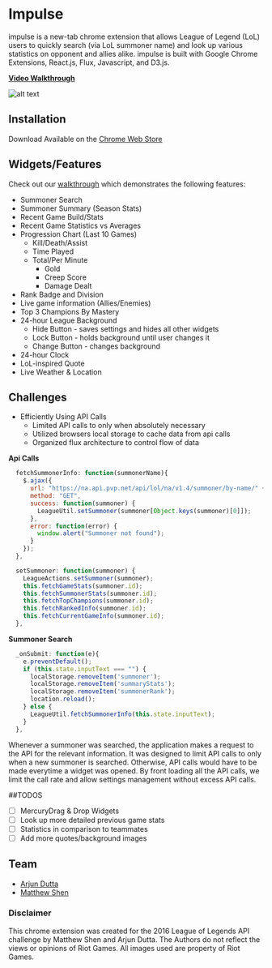 # Impulse
impulse is a new-tab chrome extension that allows League of Legend (LoL) users to quickly search (via LoL summoner name) and look up various statistics on opponent and allies alike. impulse is built with Google Chrome Extensions, React.js, Flux, Javascript, and D3.js. 

[**Video Walkthrough**](https://www.youtube.com/watch?v=MQveiATYtnA&feature=youtu.be)

![alt text][logo]

[logo]: http://res.cloudinary.com/dzyfczxnr/image/upload/v1462828236/Impulse/Screen_Shot_2016-05-09_at_2.04.01_PM.png "Default Impulse"

## Installation
Download Available on the [Chrome Web Store](https://chrome.google.com/webstore/detail/impulse/aigkahjbocbglmnnhaghdednifgbofdm)

## Widgets/Features
Check out our [walkthrough](https://www.youtube.com/watch?v=MQveiATYtnA&feature=youtu.be) which demonstrates the following features:
* Summoner Search
* Summoner Summary (Season Stats)
* Recent Game Build/Stats
* Recent Game Statistics vs Averages
* Progression Chart (Last 10 Games)
  * Kill/Death/Assist 
  * Time Played
  * Total/Per Minute
    * Gold
    * Creep Score
    * Damage Dealt
* Rank Badge and Division
* Live game information (Allies/Enemies)
* Top 3 Champions By Mastery 
* 24-hour League Background
  * Hide Button - saves settings and hides all other widgets
  * Lock Button - holds background until user changes it 
  * Change Button - changes background 
* 24-hour Clock 
* LoL-inspired Quote
* Live Weather & Location 

## Challenges
* Efficiently Using API Calls
  * Limited API calls to only when absolutely necessary
  * Utilized browsers local storage to cache data from api calls
  * Organized flux architecture to control flow of data

**Api Calls**
```javascript
  fetchSummonerInfo: function(summonerName){
    $.ajax({
      url: "https://na.api.pvp.net/api/lol/na/v1.4/summoner/by-name/" + summonerName + "?api_key=" + key.league,
      method: "GET",
      success: function(summoner) {
        LeagueUtil.setSummoner(summoner[Object.keys(summoner)[0]]);
      },
      error: function(error) {
        window.alert("Summoner not found");
      }
    });
  },

  setSummoner: function(summoner) {
    LeagueActions.setSummoner(summoner);
    this.fetchGameStats(summoner.id);
    this.fetchSummonerStats(summoner.id);
    this.fetchTopChampions(summoner.id);
    this.fetchRankedInfo(summoner.id);
    this.fetchCurrentGameInfo(summoner.id);
  },
```

**Summoner Search**
```javascript 
  _onSubmit: function(e){
    e.preventDefault();
    if (this.state.inputText === "") {
      localStorage.removeItem('summoner');
      localStorage.removeItem('summaryStats');
      localStorage.removeItem('summonerRank');
      location.reload();
    } else {
      LeagueUtil.fetchSummonerInfo(this.state.inputText);
    }
  },
```

Whenever a summoner was searched, the application makes a request to the API for the relevant information. It was designed to limit API calls to only when a new summoner is searched. Otherwise, API calls would have to be made everytime a widget was opened. By front loading all the API calls, we limit the call rate and allow settings management without excess API calls.


##TODOS
- [ ] MercuryDrag & Drop Widgets
- [ ] Look up more detailed previous game stats
- [ ] Statistics in comparison to teammates  
- [ ] Add more quotes/background images

## Team
* [Arjun Dutta](https://github.com/adutta91)
* [Matthew Shen](https://github.com/mattyshen)

### Disclaimer
This chrome extension was created for the 2016 League of Legends API challenge by Matthew Shen and Arjun Dutta. The Authors do not reflect the views or opinions of Riot Games. All images used are property of Riot Games.
